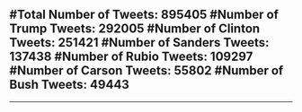#Total Number of Tweets: 895405 
#Number of Trump Tweets: 292005
#Number of Clinton Tweets: 251421
#Number of Sanders Tweets: 137438
#Number of Rubio Tweets: 109297
#Number of Carson Tweets: 55802
#Number of Bush Tweets: 49443
---
---
